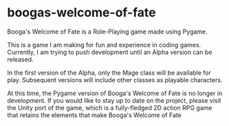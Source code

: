 # boogas-welcome-of-fate
Booga's Welcome of Fate is a Role-Playing game made using Pygame.

This is a game I am making for fun and experience in coding games.
Currently, I am trying to push development until an Alpha version can be released.

In the first version of the Alpha, only the Mage class will be available for play. 
Subsequent versions will include other classes as playable characters.

At this time, the Pygame version of Booga's Welcome of Fate is no longer in development. 
If you would like to stay up to date on the project, please visit the Unity port of the game, which is a fully-fledged 2D action RPG game that retains the elements that make Booga's Welcome of Fate
